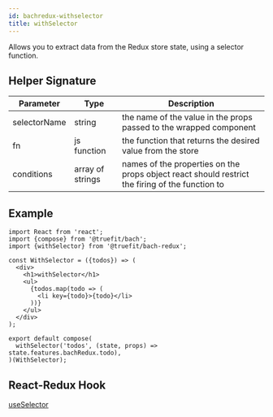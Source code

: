 ```yaml
---
id: bachredux-withselector
title: withSelector
---
```


Allows you to extract data from the Redux store state, using a selector function.

## Helper Signature

| Parameter    | Type             | Description                                                                                     |
| ------------ | ---------------- | ----------------------------------------------------------------------------------------------- |
| selectorName | string           | the name of the value in the props passed to the wrapped component                              |
| fn           | js function      | the function that returns the desired value from the store                                      |
| conditions   | array of strings | names of the properties on the props object react should restrict the firing of the function to |

## Example

```
import React from 'react';
import {compose} from '@truefit/bach';
import {withSelector} from '@truefit/bach-redux';

const WithSelector = ({todos}) => (
  <div>
    <h1>withSelector</h1>
    <ul>
      {todos.map(todo => (
        <li key={todo}>{todo}</li>
      ))}
    </ul>
  </div>
);

export default compose(
  withSelector('todos', (state, props) => state.features.bachRedux.todo),
)(WithSelector);
```

## React-Redux Hook

[useSelector](https://react-redux.js.org/next/api/hooks#useselector)